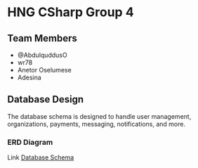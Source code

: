 # HNG CSharp Group 4

## Team Members
- @AbdulquddusO
- wr78
- Anetor Oselumese
- Adesina


## Database Design
The database schema is designed to handle user management, organizations, payments, messaging, notifications, and more.

### ERD Diagram
Link [Database Schema](https://dbdiagram.io/d/Table-669260279939893daed48c74)
